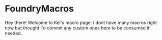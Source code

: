 # FoundryMacros

Hey there! Welcome to Kel's macro page. I dont have many macros right now but thought I'd commit any custom ones here to be consumed if needed.
